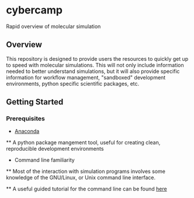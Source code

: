 # cybercamp
Rapid overview of molecular simulation

## Overview
This repository is designed to provide users the resources to quickly
get up to speed with molecular simulations. This will not only include
information needed to better understand simulations, but it will also
provide specific information for workflow management, "sandboxed" development
environments, python specific scientific packages, etc.

## Getting Started

### Prerequisites
* [Anaconda](https://www.anaconda.com/download)

** A python package mangement tool, useful for creating clean, reproducible
development environments

* Command line familiarity

** Most of the interaction with simulation programs involves some knowledge of
the GNU/Linux, or Unix command line interface.

** A useful guided tutorial for the command line can be found
[here](https://swcarpentry.github.io/shell-novice/)


